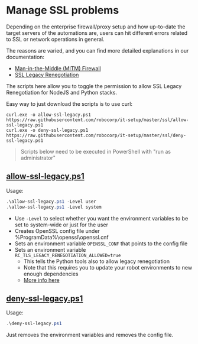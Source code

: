 # Manage SSL problems

Depending on the enterprise firewall/proxy setup and how up-to-date the target servers of the automations are, users can hit different errors related to SSL or network operations in general.

The reasons are varied, and you can find more detailed explanations in our documentation:
* [Man-in-the-Middle (MITM) Firewall](https://robocorp.com/docs/faq/mitm-firewall)
* [SSL Legacy Renegotiation](https://robocorp.com/docs/faq/tls-problems)

The scripts here allow you to toggle the permission to allow SSL Legacy Renegotiation for NodeJS and Python stacks.

Easy way to just download the scripts is to use curl:
```
curl.exe -o allow-ssl-legacy.ps1 https://raw.githubusercontent.com/robocorp/it-setup/master/ssl/allow-ssl-legacy.ps1
curl.exe -o deny-ssl-legacy.ps1 https://raw.githubusercontent.com/robocorp/it-setup/master/ssl/deny-ssl-legacy.ps1
```

> Scripts below need to be executed in PowerShell with "run as administrator"

## [allow-ssl-legacy.ps1](allow-ssl-legacy.ps1)

Usage:
```PowerShell
.\allow-ssl-legacy.ps1 -Level user
.\allow-ssl-legacy.ps1 -Level system
```

- Use `-Level` to select whether you want the environment variables to be set to system-wide or just for the user
- Creates OpenSSL config file under %ProgramData%\openssl\openssl.cnf
- Sets an environment variable `OPENSSL_CONF` that points to the config file
- Sets an environment variable `RC_TLS_LEGACY_RENEGOTIATION_ALLOWED=true`
  - This tells the Python tools also to allow legacy renegotiation
  - Note that this requires you to update your robot environments to new enough dependencies
  - [More info here](https://robocorp.com/docs/faq/tls-problems#2-2-allow-legacy-renegotiation-for-the-python-tool-stack)


## [deny-ssl-legacy.ps1](deny-ssl-legacy.ps1)
Usage:
```PowerShell
.\deny-ssl-legacy.ps1
```

Just removes the environment variables and removes the config file.